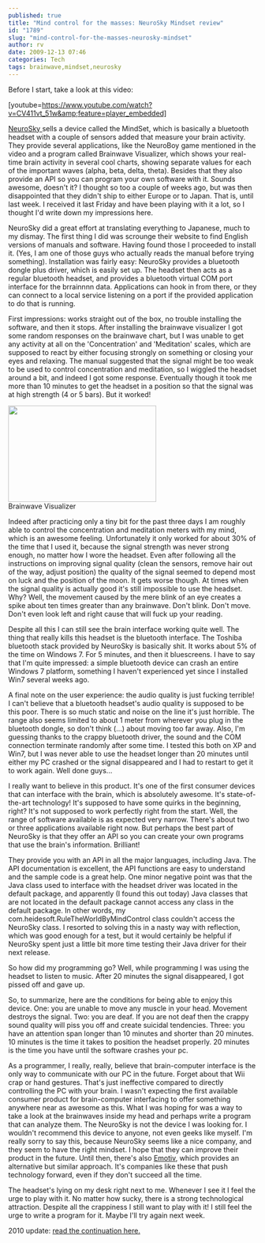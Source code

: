 ```yaml
---
published: true
title: "Mind control for the masses: NeuroSky Mindset review"
id: "1789"
slug: "mind-control-for-the-masses-neurosky-mindset"
author: rv
date: 2009-12-13 07:46
categories: Tech
tags: brainwave,mindset,neurosky
---
```

Before I start, take a look at this video:

[youtube=https://www.youtube.com/watch?v=CV411vt_51w&amp;feature=player_embedded]

<a href="http://www.neurosky.com/" target="_blank">NeuroSky </a>sells a device called the MindSet, which is basically a bluetooth headset with a couple of sensors added that measure your brain activity. They provide several applications, like the NeuroBoy game mentioned in the video and a program called Brainwave Visualizer, which shows your real-time brain activity in several cool charts, showing separate values for each of the important waves (alpha, beta, delta, theta). Besides that they also provide an API so you can program your own software with it. Sounds awesome, doesn't it? I thought so too a couple of weeks ago, but was then disappointed that they didn't ship to either Europe or to Japan. That is, until last week. I received it last Friday and have been playing with it a lot, so I thought I'd write down my impressions here.

NeuroSky did a great effort at translating everything to Japanese, much to my dismay. The first thing I did was scrounge their website to find English versions of manuals and software. Having found those I proceeded to install it. (Yes, I am one of those guys who actually reads the manual before trying something). Installation was fairly easy: NeuroSky provides a bluetooth dongle plus driver, which is easily set up. The headset then acts as a regular bluetooth headset, and provides a bluetooth virtual COM port interface for the brrainnnn data. Applications can hook in from there, or they can connect to a local service listening on a port if the provided application to do that is running.

First impressions: works straight out of the box, no trouble installing the software, and then it stops. After installing the brainwave visualizer I got some random responses on the brainwave chart, but I was unable to get any activity at all on the 'Concentration' and 'Meditation' scales, which are supposed to react by either focusing strongly on something or closing your eyes and relaxing. The manual suggested that the signal might be too weak to be used to control concentration and meditation, so I wiggled the headset around a bit, and indeed I got some response. Eventually though it took me more than 10 minutes to get the headset in a position so that the signal was at high strength (4 or 5 bars). But it worked!

<div class="caption">
<a href="https://s3.amazonaws.com/cfwblog/uploads/2009/12/brainnnnns.png"><img class="size-medium wp-image-1792" title="Brainnnnns" src="https://s3.amazonaws.com/cfwblog/uploads/2009/12/brainnnnns.png?w=300" alt="" width="300" height="195" /></a>
<div class="caption-text">Brainwave Visualizer</div>
</div>

Indeed after practicing only a tiny bit for the past three days I am roughly able to control the concentration and meditation meters with my mind, which is an awesome feeling. Unfortunately it only worked for about 30% of the time that I used it, because the signal strength was never strong enough, no matter how I wore the headset. Even after following all the instructions on improving signal quality (clean the sensors, remove hair out of the way, adjust position) the quality of the signal seemed to depend most on luck and the position of the moon. It gets worse though. At times when the signal quality is actually good it's still impossible to use the headset. Why? Well, the movement caused by the mere blink of an eye creates a spike about ten times greater than any brainwave. Don't blink. Don't move. Don't even look left and right cause that will fuck up your reading.

Despite all this I can still see the brain interface working quite well. The thing that really kills this headset is the bluetooth interface. The Toshiba bluetooth stack provided by NeuroSky is basically shit. It works about 5% of the time on Windows 7. For 5 minutes, and then it bluescreens. I have to say that I'm quite impressed: a simple bluetooth device can crash an entire Windows 7 platform, something I haven't experienced yet since I installed Win7 several weeks ago.

A final note on the user experience: the audio quality is just fucking terrible! I can't believe that a bluetooth headset's audio quality is supposed to be this poor. There is so much static and noise on the line it's just horrible. The range also seems limited to about 1 meter from wherever you plug in the bluetooth dongle, so don't think (...) about moving too far away. Also, I'm guessing thanks to the crappy bluetooth driver, the sound and the COM connection terminate randomly after some time. I tested this both on XP and Win7, but I was never able to use the headset longer than 20 minutes until either my PC crashed or the signal disappeared and I had to restart to get it to work again. Well done guys...

I really want to believe in this product. It's one of the first consumer devices that can interface with the brain, which is absolutely awesome. It's state-of-the-art technology! It's supposed to have some quirks in the beginning, right? It's not supposed to work perfectly right from the start. Well, the range of software available is as expected very narrow. There's about two or three applications available right now. But perhaps the best part of NeuroSky is that they offer an API so you can create your own programs that use the brain's information. Brilliant!

They provide you with an API in all the major languages, including Java. The API documentation is excellent, the API functions are easy to understand and the sample code is a great help. One minor negative point was that the Java class used to interface with the headset driver was located in the default package, and apparently (I found this out today) Java classes that are not located in the default package cannot access any class in the default package. In other words, my com.heidesoft.RuleTheWorldByMindControl class couldn't access the NeuroSky class. I resorted to solving this in a nasty way with reflection, which was good enough for a test, but it would certainly be helpful if NeuroSky spent just a little bit more time testing their Java driver for their next release.

So how did my programming go? Well, while programming I was using the headset to listen to music. After 20 minutes the signal disappeared, I got pissed off and gave up.

So, to summarize, here are the conditions for being able to enjoy this device. One: you are unable to move any muscle in your head. Movement destroys the signal. Two: you are deaf. If you are not deaf then the crappy sound quality will piss you off and create suicidal tendencies. Three: you have an attention span longer than 10 minutes and shorter than 20 minutes. 10 minutes is the time it takes to position the headset properly. 20 minutes is the time you have until the software crashes your pc.

As a programmer, I really, really, believe that brain-computer interface is the only way to communicate with our PC in the future. Forget about that Wii crap or hand gestures. That's just ineffective compared to directly controlling the PC with your brain. I wasn't expecting the first available consumer product for brain-computer interfacing to offer something anywhere near as awesome as this. What I was hoping for was a way to take a look at the brainwaves inside my head and perhaps write a program that can analyze them. The NeuroSky is not the device I was looking for. I wouldn't recommend this device to anyone, not even geeks like myself. I'm really sorry to say this, because NeuroSky seems like a nice company, and they seem to have the right mindset. I hope that they can improve their product in the future. Until then, there's also <a href="http://www.emotiv.com/" target="_blank">Emotiv</a>, which provides an alternative but similar approach. It's companies like these that push technology forward, even if they don't succeed all the time.

The headset's lying on my desk right next to me. Whenever I see it I feel the urge to play with it. No matter how sucky, there is a strong technological attraction. Despite all the crappiness I still want to play with it! I still feel the urge to write a program for it. Maybe I'll try again next week.

2010 update: <a href="/blog/2010/01/29/mind-control-revisited/" target="_blank">read the continuation here. </a>